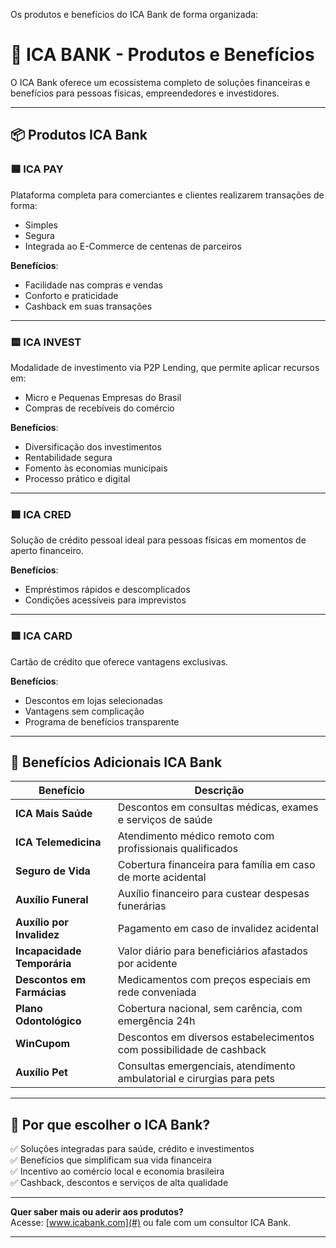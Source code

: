 Os produtos e benefícios do ICA Bank de forma organizada:

# 🏦 ICA BANK - Produtos e Benefícios

O ICA Bank oferece um ecossistema completo de soluções financeiras e benefícios para pessoas físicas, empreendedores e investidores.

---

## 📦 Produtos ICA Bank

### 🟦 ICA PAY
Plataforma completa para comerciantes e clientes realizarem transações de forma:
- Simples
- Segura
- Integrada ao E-Commerce de centenas de parceiros

**Benefícios**:
- Facilidade nas compras e vendas
- Conforto e praticidade
- Cashback em suas transações

---

### 🟨 ICA INVEST
Modalidade de investimento via P2P Lending, que permite aplicar recursos em:
- Micro e Pequenas Empresas do Brasil
- Compras de recebíveis do comércio

**Benefícios**:
- Diversificação dos investimentos
- Rentabilidade segura
- Fomento às economias municipais
- Processo prático e digital

---

### 🟪 ICA CRED
Solução de crédito pessoal ideal para pessoas físicas em momentos de aperto financeiro.

**Benefícios**:
- Empréstimos rápidos e descomplicados
- Condições acessíveis para imprevistos

---

### 🟩 ICA CARD
Cartão de crédito que oferece vantagens exclusivas.

**Benefícios**:
- Descontos em lojas selecionadas
- Vantagens sem complicação
- Programa de benefícios transparente

---

## 💙 Benefícios Adicionais ICA Bank

| Benefício               | Descrição                                                                           |
|------------------------|-------------------------------------------------------------------------------------|
| **ICA Mais Saúde**      | Descontos em consultas médicas, exames e serviços de saúde                          |
| **ICA Telemedicina**    | Atendimento médico remoto com profissionais qualificados                           |
| **Seguro de Vida**      | Cobertura financeira para família em caso de morte acidental                       |
| **Auxílio Funeral**     | Auxílio financeiro para custear despesas funerárias                                |
| **Auxílio por Invalidez** | Pagamento em caso de invalidez acidental                                           |
| **Incapacidade Temporária** | Valor diário para beneficiários afastados por acidente                         |
| **Descontos em Farmácias** | Medicamentos com preços especiais em rede conveniada                             |
| **Plano Odontológico**  | Cobertura nacional, sem carência, com emergência 24h                               |
| **WinCupom**            | Descontos em diversos estabelecimentos com possibilidade de cashback               |
| **Auxílio Pet**         | Consultas emergenciais, atendimento ambulatorial e cirurgias para pets             |

---

## 🚀 Por que escolher o ICA Bank?

✅ Soluções integradas para saúde, crédito e investimentos  
✅ Benefícios que simplificam sua vida financeira  
✅ Incentivo ao comércio local e economia brasileira  
✅ Cashback, descontos e serviços de alta qualidade  

---

**Quer saber mais ou aderir aos produtos?**  
Acesse: [www.icabank.com](#) ou fale com um consultor ICA Bank.

---
